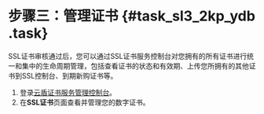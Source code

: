 # 步骤三：管理证书 {#task_sl3_2kp_ydb .task}

SSL证书审核通过后，您可以通过SSL证书服务控制台对您拥有的所有证书进行统一和集中的生命周期管理，包括查看证书的状态和有效期、上传您所拥有的其他证书到SSL控制台、到期新购证书等。

1.  登录[云盾证书服务管理控制台](https://yundun.console.aliyun.com/?p=cas#/)。 
2.  在**SSL证书**页面查看并管理您的数字证书。 

